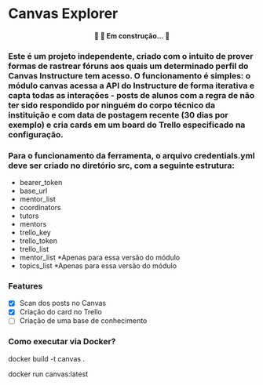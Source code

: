 # Canvas Explorer

<h4 align="center"> 
	🚧  🚀 Em construção...  🚧
</h4>

### Este é um projeto independente, criado com o intuito de prover formas de rastrear fóruns aos quais um determinado perfil do Canvas Instructure tem acesso. O funcionamento é simples: o módulo canvas acessa a API do Instructure de forma iterativa e capta todas as interações - posts de alunos com a regra de não ter sido respondido por ninguém do corpo técnico da instituição e com data de postagem recente (30 dias por exemplo) e cria cards em um board do Trello especificado na configuração.
### Para o funcionamento da ferramenta, o arquivo credentials.yml deve ser criado no diretório src, com a seguinte estrutura:

- bearer_token
- base_url
- mentor_list
- coordinators
- tutors
- mentors
- trello_key
- trello_token
- trello_list
- mentor_list *Apenas para essa versão do módulo
- topics_list *Apenas para essa versão do módulo

### Features

- [x] Scan dos posts no Canvas
- [x] Criação do card no Trello
- [ ] Criação de uma base de conhecimento

### Como executar via Docker?

docker build -t canvas .

docker run canvas:latest
